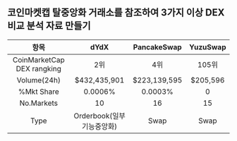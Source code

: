 ## 코인마켓캡 탈중앙화 거래소를 참조하여 3가지 이상 DEX 비교 분석 자료 만들기

|항목|dYdX|PancakeSwap|YuzuSwap|
|:--:|:--:|:--:|:--:|
|CoinMarketCap DEX rangking|2위|4위|105위|
|Volume(24h)|$432,435,901|$223,139,595|$205,596|
|%Mkt Share|0.0006%|0.0003%|0|
|No.Markets|10|16|15|
|Type|Orderbook(일부기능중앙화)|Swap|Swap|
